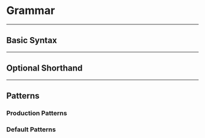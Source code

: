 # Grammar

---

## Basic Syntax

---

## Optional Shorthand

---

## Patterns

### Production Patterns

### Default Patterns
